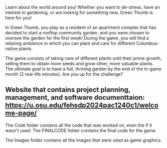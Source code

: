 Learn about the world around you!
Whether you want to de-stress, have an interest in gardening, or are looking for something new, Green Thumb is here for you!

In Green Thumb, you play as a resident of an apartment complex that has decided to start a rooftop community garden, and you were chosen to oversee the garden for the first week! During the game, you will find a relaxing ambience in which you can plant and care for different Columbus-native plants.

The game consists of  taking care of different plants until their prime growth, selling them to obtain more seeds and grow other, more valuable plants. The ultimate goal is to have a full, thriving garden by the end of the in-game month (2 real-life minutes). Are you up for the challenge?

Website that contains project planning, management, and software documenttaion: https://u.osu.edu/fehsdp2024pac1240c1/welcome-page/
----------------------------------------------------------------------------------
The Code folder contains all the code that was worked on, even the if it wasn't used. The FINALCODE folder contains the final code for the game.

The Images folder contains all the images that were used as game graphics.
